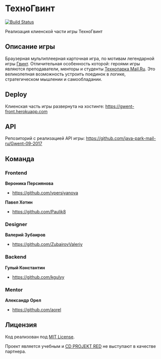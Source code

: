 # ТехноГвинт

[![Build Status](https://travis-ci.org/frontend-park-mail-ru/2017_2_GwentTeam.svg?branch=develop)](https://travis-ci.org/frontend-park-mail-ru/2017_2_GwentTeam)

Реализация клиенской части игры ТехноГвинт

## Описание игры

Браузерная мультиплеерная карточная игра, по мотивам легендарной игры [Гвинт](https://www.playgwent.com).
Отличительная особенность которой: героями игры являются преподаватели, менторы и студенты [Технопарка Mail.Ru](https://park.mail.ru).
Это великолепная возможность устроить поединок в логике, стратегическом мышлении и самообладании.

## Deploy

Клиенская часть игры развернута на хостинге: <https://gwent-front.herokuapp.com>

## API

Репозиторий c реализацией API игры: <https://github.com/java-park-mail-ru/Gwent-09-2017>

## Команда

### Frontend

**Вероника Персиянова**

* <https://github.com/vpersiyanova>

**Павел Хотин**

* <https://github.com/Paulik8>

### Designer

**Валерий Зубаиров**

* <https://github.com/ZubairovValeriy>

### Backend

**Гулый Константин**

* <https://github.com/kgulyy>

### Mentor

**Александр Орел**

* <https://github.com/aorel>

## Лицензия

Код реализован под [MIT License](LICENSE.md).

Проект является учебным и [CD PROJEKT RED](http://en.cdprojektred.com/) не выступают в качестве партнера.
